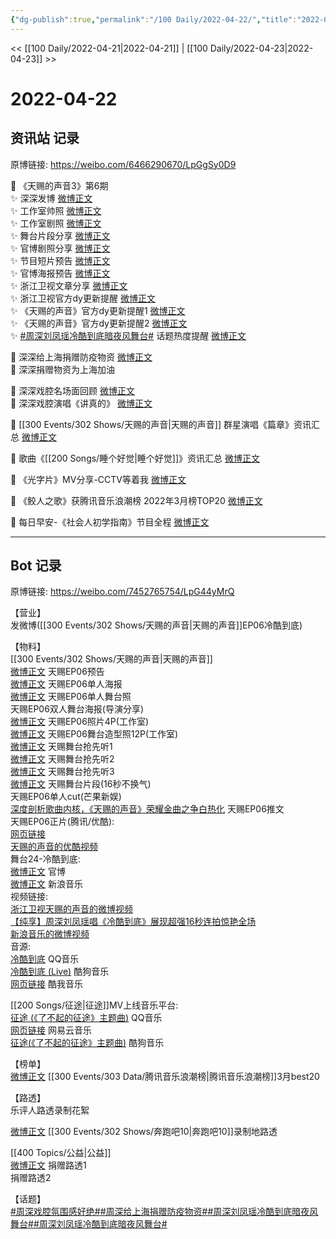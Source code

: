 ```yaml
---
{"dg-publish":true,"permalink":"/100 Daily/2022-04-22/","title":"2022-04-22","created":"2022-12-04T14:31:27.000+08:00","updated":"2023-04-11T12:46:51.472+08:00"}
---
```



<< [[100 Daily/2022-04-21\|2022-04-21]] | [[100 Daily/2022-04-23\|2022-04-23]] >>

# 2022-04-22

## 资讯站 记录

原博链接: https://weibo.com/6466290670/LpGgSy0D9

💫 《天赐的声音3》第6期  
✨ 深深发博 [微博正文](https://m.weibo.cn/6466290670/4761198417676462)  
✨ 工作室帅照 [微博正文](https://m.weibo.cn/6466290670/4761194918838624)  
✨ 工作室剧照 [微博正文](https://m.weibo.cn/6466290670/4761153618318925)  
✨ 舞台片段分享 [微博正文](https://m.weibo.cn/6466290670/4761194772303715)  
✨ 官博剧照分享 [微博正文](https://m.weibo.cn/6466290670/4761147192902168)  
✨ 节目短片预告 [微博正文](https://m.weibo.cn/6466290670/4760997187028164)  
✨ 官博海报预告 [微博正文](https://m.weibo.cn/6466290670/4761056155011809)  
✨ 浙江卫视文章分享 [微博正文](https://m.weibo.cn/6466290670/4761064081721658)  
✨ 浙江卫视官方dy更新提醒 [微博正文](https://m.weibo.cn/6466290670/4761171275549664)  
✨ 《天赐的声音》官方dy更新提醒1 [微博正文](https://m.weibo.cn/6466290670/4761170261312959)  
✨ 《天赐的声音》官方dy更新提醒2 [微博正文](https://m.weibo.cn/6466290670/4761146953830583)  
✨ [#周深刘凤瑶冷酷到底暗夜风舞台#](https://s.weibo.com/weibo?q=%23%E5%91%A8%E6%B7%B1%E5%88%98%E5%87%A4%E7%91%B6%E5%86%B7%E9%85%B7%E5%88%B0%E5%BA%95%E6%9A%97%E5%A4%9C%E9%A3%8E%E8%88%9E%E5%8F%B0%23) 话题热度提醒 [微博正文](https://m.weibo.cn/6466290670/4761205396735798)

💫 深深给上海捐赠防疫物资 [微博正文](https://m.weibo.cn/6466290670/4761195401449682)  
💫 深深捐赠物资为上海加油 [](https://m.weibo.cn/6466290670/4761192721023839)

💫 深深戏腔名场面回顾 [微博正文](https://m.weibo.cn/6466290670/4761004468343221)  
💫 深深戏腔演唱《讲真的》 [微博正文](https://m.weibo.cn/6466290670/4761004984768136)

💫 [[300 Events/302 Shows/天赐的声音\|天赐的声音]] 群星演唱《篇章》资讯汇总 [微博正文](https://m.weibo.cn/6466290670/4761008620964973)  

💫 歌曲《[[200 Songs/睡个好觉\|睡个好觉]]》资讯汇总 [微博正文](https://m.weibo.cn/6466290670/4761008609169824)

💫 《光字片》MV分享-CCTV等着我 [微博正文](https://m.weibo.cn/6466290670/4761182722065287)

💫 《鲛人之歌》获腾讯音乐浪潮榜 2022年3月榜TOP20 [微博正文](https://m.weibo.cn/6466290670/4761025708558851)

💫 每日早安-《社会人初学指南》节目全程 [微博正文](https://m.weibo.cn/6466290670/4760966674253106)

---
## Bot 记录

原博链接: https://weibo.com/7452765754/LpG44yMrQ

【营业】  
[](https://m.weibo.cn/1736988591/4761195887990783) 发微博([[300 Events/302 Shows/天赐的声音\|天赐的声音]]EP06冷酷到底)

【物料】  
[[300 Events/302 Shows/天赐的声音\|天赐的声音]]  
[微博正文](https://m.weibo.cn/1315706994/4760993643629241) 天赐EP06预告  
[微博正文](https://m.weibo.cn/1315706994/4761054036886363) 天赐EP06单人海报  
[微博正文](https://m.weibo.cn/1315706994/4761144638049288) 天赐EP06单人舞台照  
[](https://m.weibo.cn/1846843604/4761021271772498) 天赐EP06双人舞台海报(导演分享)  
[微博正文](https://m.weibo.cn/7478855230/4761152292913983) 天赐EP06照片4P(工作室)  
[微博正文](https://m.weibo.cn/7478855230/4761192981599074) 天赐EP06舞台造型照12P(工作室)  
[微博正文](https://m.weibo.cn/5876797510/4761148903918320) 天赐舞台抢先听1  
[微博正文](https://m.weibo.cn/5876797510/4761147549158053) 天赐舞台抢先听2  
[微博正文](https://m.weibo.cn/5876797510/4761169690890654) 天赐舞台抢先听3  
[微博正文](https://m.weibo.cn/1315706994/4761195075344637) 天赐舞台片段(16秒不换气)  
[](https://m.weibo.cn/1591169702/4761198518602031) 天赐EP06单人cut(芒果新娱)  
[深度剖析歌曲内核，《天赐的声音》荣耀金曲之争白热化](https://weibo.cn/sinaurl?u=https%3A%2F%2Fmp.weixin.qq.com%2Fs%2FvCbi9yfK7lZ9aSjdA6CBqg) 天赐EP06推文  
天赐EP06正片(腾讯/优酷):  
[网页链接](https://weibo.cn/sinaurl?u=http%3A%2F%2Fm.v.qq.com%2Fx%2Fcover%2Fx%2Fmzc00200vvjdhzb%2Fp0042qwerqh.html%3F%26url_from%3Dshare%26second_share%3D0%26share_from%3Dcopy%26pgid%3Dpage_detail%26mod_id%3Dmod_toolbar_new)  
[天赐的声音的优酷视频](https://weibo.cn/sinaurl?u=https%3A%2F%2Fv.youku.com%2Fv_show%2Fid_XNTIwNTM0NjgzMg%3D%3D.html%3Fsharefrom%3Diphone%26scene%3Dlong%26playMode%3Dnormal%26sharekey%3Dd250abacc60db715c80e2fcb46d47a681)  
舞台24-冷酷到底:  
[微博正文](https://m.weibo.cn/1315706994/4761192091881561) 官博  
[微博正文](https://m.weibo.cn/1266269835/4761193858468239) 新浪音乐  
视频链接:  
[浙江卫视天赐的声音的微博视频](https://video.weibo.com/show?fid=1034:4761151335235753)  
[【纯享】周深刘凤瑶唱《冷酷到底》展现超强16秒连拍惊艳全场](https://weibo.cn/sinaurl?u=https%3A%2F%2Fv.qq.com%2Fx%2Fcover%2Fmzc00200vvjdhzb%2Fi0042fswvtp.html)  
[新浪音乐的微博视频](https://video.weibo.com/show?fid=1034:4761193655763070)  
音源:  
[冷酷到底](https://weibo.cn/sinaurl?u=https%3A%2F%2Fc.y.qq.com%2Fbase%2Ffcgi-bin%2Fu%3F__%3DwAdQi2XmOB4f) QQ音乐  
[冷酷到底 (Live)](https://weibo.cn/sinaurl?u=https%3A%2F%2Ft3.kugou.com%2Fsong.html%3Fid%3D8xl2ra8zyV2) 酷狗音乐  
[网页链接](https://weibo.cn/sinaurl?u=https%3A%2F%2Fm.kuwo.cn%2Fyinyue%2F217893644%3Ff%3Dip%26t%3Dusercopy) 酷我音乐

[[200 Songs/征途\|征途]]MV上线音乐平台:  
[征途 (《了不起的征途》主题曲)](https://weibo.cn/sinaurl?u=https%3A%2F%2Fc.y.qq.com%2Fbase%2Ffcgi-bin%2Fu%3F__%3DU5bAvE9mOqNQ) QQ音乐  
[网页链接](https://weibo.cn/sinaurl?u=https%3A%2F%2Ffn.music.163.com%2Fg%2Fmlog%2Fmlog-mobile%2Flanding%2Fmv%3Fid%3D14521858) 网易云音乐  
[征途(《了不起的征途》主题曲)](https://weibo.cn/sinaurl?u=http%3A%2F%2Fm.kugou.com%2Fmv%2F%3Fhash%3D926acf1e0b7d3343e0e3720269f42387%26kgsscty1%3Dsina) 酷狗音乐

【榜单】  
[微博正文](https://m.weibo.cn/7530784115/4761022079963576) [[300 Events/303 Data/腾讯音乐浪潮榜\|腾讯音乐浪潮榜]]3月best20

【路透】  
[](https://m.weibo.cn/1711437447/4761162456238924) 乐评人路透录制花絮

[微博正文](https://m.weibo.cn/5847782230/4761129719435873) [[300 Events/302 Shows/奔跑吧10\|奔跑吧10]]录制地路透

[[400 Topics/公益\|公益]]  
[微博正文](https://m.weibo.cn/5485977002/4761146454184940) 捐赠路透1  
[](https://m.weibo.cn/2241388753/4761159275905360) 捐赠路透2

【话题】  
[#周深戏腔氛围感好绝#](https://s.weibo.com/weibo?q=%23%E5%91%A8%E6%B7%B1%E6%88%8F%E8%85%94%E6%B0%9B%E5%9B%B4%E6%84%9F%E5%A5%BD%E7%BB%9D%23)[#周深给上海捐赠防疫物资#](https://s.weibo.com/weibo?q=%23%E5%91%A8%E6%B7%B1%E7%BB%99%E4%B8%8A%E6%B5%B7%E6%8D%90%E8%B5%A0%E9%98%B2%E7%96%AB%E7%89%A9%E8%B5%84%23)[#周深刘凤瑶冷酷到底暗夜风舞台#](https://s.weibo.com/weibo?q=%23%E5%91%A8%E6%B7%B1%E5%88%98%E5%87%A4%E7%91%B6%E5%86%B7%E9%85%B7%E5%88%B0%E5%BA%95%E6%9A%97%E5%A4%9C%E9%A3%8E%E8%88%9E%E5%8F%B0%23)[#周深刘凤瑶冷酷到底暗夜风舞台#](https://s.weibo.com/weibo?q=%23%E5%91%A8%E6%B7%B1%E5%88%98%E5%87%A4%E7%91%B6%E5%86%B7%E9%85%B7%E5%88%B0%E5%BA%95%E6%9A%97%E5%A4%9C%E9%A3%8E%E8%88%9E%E5%8F%B0%23)
